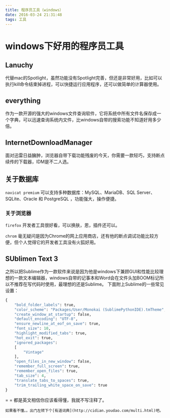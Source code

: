 ```yaml
---
title: 程序员工具（windows）
date: 2016-03-24 21:31:48
tags: 工具
---
```

# windows下好用的程序员工具

## Lanuchy

代替mac的Spotlight，虽然功能没有Spotlight完善，但还是非常好用，比如可以执行kill命令结束掉进程，可以快捷运行应用程序，还可以做简单的计算器使用。

## everything
作为一款开源的强大的windows文件查询软件，它将系统中所有文件名保存成一个字典，可以迅速查询系统内文件，比windows自带的搜索功能不知道好用多少倍。 
<!-- more -->
## InternetDownloadManager
面对迅雷日益臃肿，浏览器自带下载功能残废的今天，你需要一款轻巧，支持断点续传的下载器，IDM是不二人选。

## 关于数据库
`navicat premium`
可以支持多种数据库：MySQL、MariaDB、SQL Server、SQLite、Oracle 和 PostgreSQL ，功能强大，操作便捷。

### 关于浏览器
`firefox`
开发者工具很好看，可以换肤，恩，插件还可以。

`chrom`
毫无疑问是因为Chrome的网上应用商店，还有他的断点调试功能比较方便，但个人觉得它的开发者工具没有火狐好用。

## SUblimen Text 3 
之所以把Sublime作为一款软件来说是因为他是windows下兼顾GUI和性能比较理想的一款文本编辑器，windows自带的记事本和Word会在文件头加BOOM标记所以不推荐在写代码时使用，最理想的还是Sublime。
下面附上Sublime的一些常见设置：

``` python
{
	"bold_folder_labels": true,
	"color_scheme": "Packages/User/Monokai (SublimePythonIDE).tmTheme",
	"create_window_at_startup": false,
	"default_encoding": "UTF-8",
	"ensure_newline_at_eof_on_save": true,
	"font_size": 10,
	"highlight_modified_tabs": true,
	"hot_exit": true,
	"ignored_packages":
	[
		"Vintage"
	],
	"open_files_in_new_window": false,
	"remember_full_screen": true,
	"remember_open_files": true,
	"tab_size": 4,
	"translate_tabs_to_spaces": true,
	"trim_trailing_white_space_on_save": true
}

```
= = 都是英文相信你应该看得懂，我就不写注释了。

	如果看不懂。。出门左转下个[有道词典](http://cidian.youdao.com/multi.html)吧。